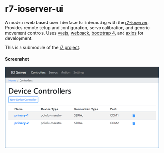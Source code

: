 # r7-ioserver-ui
A modern web based user interface for interacting with the [r7-ioserver](https://github.com/kaliatech/r7-ioserver). Provides remote setup and configuration, servo calibration, and generic movement controls.  Uses [vuejs](https://vuejs.org/), [webpack](https://webpack.js.org/), [bootstrap 4](https://getbootstrap.com/), and [axios](https://github.com/axios/axios) for development.

This is a submodule of the [r7 project](https://github.com/kaliatech/r7).

#### Screenshot
![Screenshot 2018-02](docs/i/scrshot-201801.png?raw=true "Screenshot 2018-02")